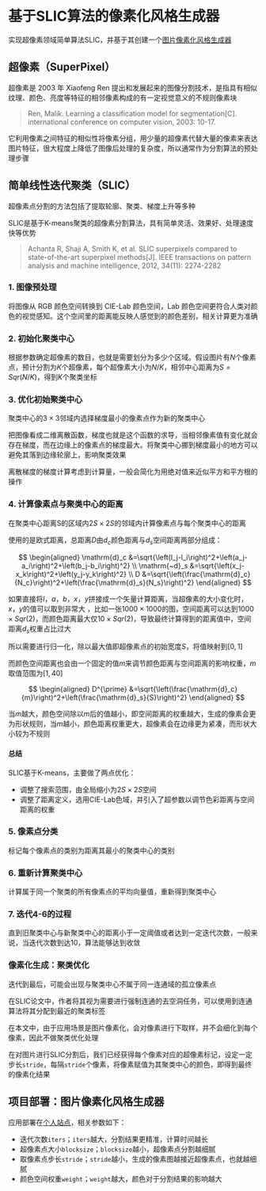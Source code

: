 # 基于SLIC算法的像素化风格生成器

实现超像素领域简单算法SLIC，并基于其创建一个[图片像素化风格生成器](https://alexair059.github.io/SLIC-Pixelation/)

## 超像素（SuperPixel）

超像素是 2003 年 Xiaofeng Ren 提出和发展起来的图像分割技术，是指具有相似纹理、颜色、亮度等特征的相邻像素构成的有一定视觉意义的不规则像素块

> Ren, Malik. Learning a classification model for segmentation[C]. international conference on computer vision, 2003: 10-17.

它利用像素之间特征的相似性将像素分组，用少量的超像素代替大量的像素来表达图片特征，很大程度上降低了图像后处理的复杂度，所以通常作为分割算法的预处理步骤

## 简单线性迭代聚类（SLIC）

超像素点分割的方法包括了提取轮廓、聚类、梯度上升等多种

SLIC是基于K-means聚类的超像素分割算法，具有简单灵活、效果好、处理速度快等优势

> Achanta R, Shaji A, Smith K, et al. SLIC superpixels compared to state-of-the-art superpixel methods[J]. IEEE transactions on pattern analysis and machine intelligence, 2012, 34(11): 2274-2282

### 1. 图像预处理

将图像从 RGB 颜色空间转换到 CIE-Lab 颜色空间，Lab 颜色空间更符合人类对颜色的视觉感知。这个空间里的距离能反映人感觉到的颜色差别，相关计算更为准确

### 2. 初始化聚类中心

根据参数确定超像素的数目，也就是需要划分为多少个区域。假设图片有$N$个像素点，预计分割为$K$个超像素，每个超像素大小为$N/K$，相邻中心距离为$S=Sqr(N/K)$，得到$K$个聚类坐标

### 3. 优化初始聚类中心

聚类中心的$3\times3$邻域内选择梯度最小的像素点作为新的聚类中心

把图像看成二维离散函数，梯度也就是这个函数的求导，当相邻像素值有变化就会存在梯度，而在边缘上的像素点的梯度最大。将聚类中心挪到梯度最小的地方可以避免其落到边缘轮廓上，影响聚类效果

离散梯度的梯度计算考虑到计算量，一般会简化为用绝对值来近似平方和平方根的操作

### 4. 计算像素点与聚类中心的距离

在聚类中心距离S的区域内$2S\times2S$的邻域内计算像素点与每个聚类中心的距离

使用的是欧式距离，总距离$D$由$d_c$颜色距离与$d_s$空间距离两部分组成：

$$
\begin{aligned}
\mathrm{d}_c &=\sqrt{\left(l_j-l_i\right)^2+\left(a_j-a_i\right)^2+\left(b_j-b_i\right)^2} \\
\mathrm{~d}_s &=\sqrt{\left(x_j-x_k\right)^2+\left(y_j-y_k\right)^2} \\
D &=\sqrt{\left(\frac{\mathrm{d}_c}{N_c}\right)^2+\left(\frac{\mathrm{d}_s}{N_s}\right)^2}
\end{aligned}
$$

如果直接将$l$，$a$，$b$，$x$，$y$拼接成一个矢量计算距离，当超像素的大小变化时，$x$，$y$的值可以取到非常大 ，比如一张$1000\times1000$的图，空间距离可以达到$1000\times Sqr(2)$，而颜色距离最大仅$10\times Sqr(2)$，导致最终计算得到的距离值中，空间距离$d_s$权重占比过大

所以需要进行归一化，除以最大值即超像素点的初始宽度$S$，将值映射到$[0,1]$

而颜色空间距离也会由一个固定的值$m$来调节颜色距离与空间距离的影响权重，$m$取值范围为$[1,40]$

$$
\begin{aligned}
D^{\prime} &=\sqrt{\left(\frac{\mathrm{d}_c}{m}\right)^2+\left(\frac{\mathrm{d}_s}{S}\right)^2}
\end{aligned}
$$

当$m$越大，颜色空间除以$m$后的值越小，即空间距离的权重越大，生成的像素会更为形状规则，当$m$越小，颜色距离权重更大，超像素会在边缘更为紧凑，而形状大小较为不规则

#### 总结

SLIC基于K-means，主要做了两点优化：

- 调整了搜索范围，由全局缩小为$2S \times 2S$空间
- 调整了距离定义，选用CIE-Lab色域，并引入了超参数以调节色彩距离与空间距离的权重

### 5. 像素点分类

标记每个像素点的类别为距离其最小的聚类中心的类别

### 6. 重新计算聚类中心

计算属于同一个聚类的所有像素点的平均向量值，重新得到聚类中心

### 7. 迭代4-6的过程

直到旧聚类中心与新聚类中心的距离小于一定阈值或者达到一定迭代次数，一般来说，当迭代次数到达$10$，算法能够达到收敛

### 像素化生成：聚类优化

迭代到最后，可能会出现与聚类中心不属于同一连通域的孤立像素点

在SLIC论文中，作者将其视为需要进行强制连通的去空洞任务，可以使用到连通算法将其分配到最近的聚类标签

在本文中，由于应用场景是图片像素化，会对像素进行下取样，并不会细化到每个像素，因此不做聚类优化处理

在对图片进行SLIC分割后，我们已经获得每个像素对应的超像素标记，设定一定步长`stride`，每隔`stride`个像素，将像素赋值为其聚类中心的颜色，即得到最终的像素化结果

## 项目部署：图片像素化风格生成器

应用部署在[个人站点](https://alexair059.github.io/SLIC-Pixelation/)，相关参数如下：

- 迭代次数`iters`；`iters`越大，分割结果更精准，计算时间越长
- 超像素点大小`blocksize`；`blocksize`越小，超像素点分割越细腻
- 取像素点步长`stride`；`stride`越小，生成的像素图越接近超像素点，也就越细腻
- 颜色空间权重`weight`；`weight`越大，颜色对于分割结果的影响越大

